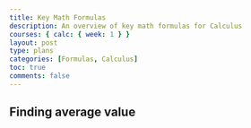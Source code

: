 ```yaml
---
title: Key Math Formulas
description: An overview of key math formulas for Calculus
courses: { calc: { week: 1 } }
layout: post
type: plans
categories: [Formulas, Calculus]
toc: true
comments: false
---
```

## Finding average value
